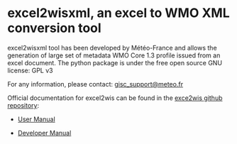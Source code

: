 # excel2wisxml, an excel to WMO XML conversion tool

excel2wisxml tool has been developed by Météo-France and allows the generation of large set of metadata WMO Core 1.3 profile issued from an excel document. The python package is under the free open source GNU license: GPL v3

For any information, please contact: gisc_support@meteo.fr

Official documentation for excel2wis can be found in the [exce2wis github repository](https://github.com/OpenWIS/excel2wis):

- [User Manual](https://github.com/OpenWIS/excel2wis/blob/master/Excel2wisxml_manual.pdf "excel2wisxml User Manual")

- [Developer Manual](https://github.com/OpenWIS/excel2wis/blob/master/excel2wisxml_developer_manual.md "excel2wisxml Developer Manual")

